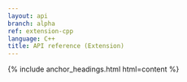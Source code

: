 ```yaml
---
layout: api
branch: alpha
ref: extension-cpp
language: C++
title: API reference (Extension)
---
```

{% include anchor_headings.html html=content %}